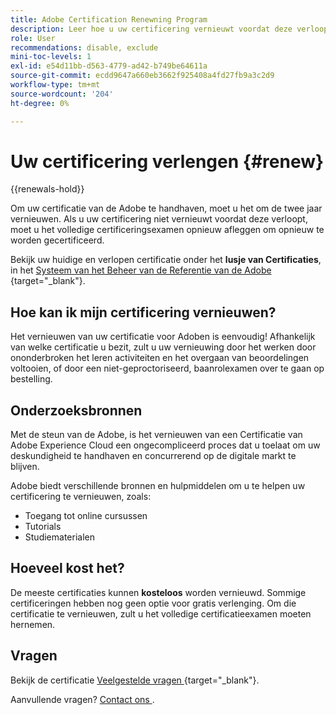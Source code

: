 ```yaml
---
title: Adobe Certification Renewning Program
description: Leer hoe u uw certificering vernieuwt voordat deze verloopt.
role: User
recommendations: disable, exclude
mini-toc-levels: 1
exl-id: e54d11bb-d563-4779-ad42-b749be64611a
source-git-commit: ecdd9647a660eb3662f925408a4fd27fb9a3c2d9
workflow-type: tm+mt
source-wordcount: '204'
ht-degree: 0%

---
```


# Uw certificering verlengen {#renew}

{{renewals-hold}}

Om uw certificatie van de Adobe te handhaven, moet u het om de twee jaar vernieuwen. Als u uw certificering niet vernieuwt voordat deze verloopt, moet u het volledige certificeringsexamen opnieuw afleggen om opnieuw te worden gecertificeerd.

Bekijk uw huidige en verlopen certificatie onder het **lusje van Certificaties**, in het [ Systeem van het Beheer van de Referentie van de Adobe ](https://www.certmetrics.com/adobe/candidate/cert_summary.aspx) {target="_blank"}.

## Hoe kan ik mijn certificering vernieuwen?

Het vernieuwen van uw certificatie voor Adoben is eenvoudig! Afhankelijk van welke certificatie u bezit, zult u uw vernieuwing door het werken door ononderbroken het leren activiteiten en het overgaan van beoordelingen voltooien, of door een niet-geproctoriseerd, baanrolexamen over te gaan op bestelling.

## Onderzoeksbronnen

Met de steun van de Adobe, is het vernieuwen van een Certificatie van Adobe Experience Cloud een ongecompliceerd proces dat u toelaat om uw deskundigheid te handhaven en concurrerend op de digitale markt te blijven.

Adobe biedt verschillende bronnen en hulpmiddelen om u te helpen uw certificering te vernieuwen, zoals:

* Toegang tot online cursussen
* Tutorials
* Studiematerialen

## Hoeveel kost het?

De meeste certificaties kunnen **kosteloos** worden vernieuwd. Sommige certificeringen hebben nog geen optie voor gratis verlenging. Om die certificatie te vernieuwen, zult u het volledige certificatieexamen moeten hernemen.

<!-- 

## Free renewal options

The certifications found under the links below can be renewed for free, either through continuous learning or by taking an on-demand renewal exam. If you do not find your certification here, you will need to renew by retaking the full certification exam.

>[!NOTE]
>
>If you would like to share the link to a renewal exam or assessment with a colleague, please link to the overall exam renewal page,  not the URL of the exam itself, to avoid login issues.

* [Adobe [!DNL Analytics]](https://experienceleague.adobe.com/docs/certification/certification/technical-certifications/aa/aa-renew.html){target="_blank"}
* [Adobe [!DNL Audience Manager]](https://experienceleague.adobe.com/docs/certification/certification/technical-certifications/aam/aam-renew.html){target="_blank"}
* [Adobe [!DNL Campaign Classic]](https://experienceleague.adobe.com/docs/certification/certification/technical-certifications/acc/acc-renew.html){target="_blank"}
* [Adobe [!DNL Campaign Standard]](https://experienceleague.adobe.com/docs/certification/certification/technical-certifications/acs/acs-renew.html){target="_blank"}
* [Adobe [!DNL Commerce]](https://experienceleague.adobe.com/docs/certification/certification/technical-certifications/ac/ac-renew.html){target="_blank"}
* [Adobe [!DNL Experience Manager]](https://experienceleague.adobe.com/docs/certification/certification/technical-certifications/aem/aem-renew.html){target="_blank"}
* [Adobe [!DNL Marketo Engage]](https://experienceleague.adobe.com/docs/certification/certification/technical-certifications/ame/ame-renew.html){target="_blank"}
* [Adobe [!DNL Real-Time CDP]](https://experienceleague.adobe.com/docs/certification/certification/technical-certifications/rtcdp/rtcdp-renew.html){target="_blank"}
* [Adobe [!DNL Target]](https://experienceleague.adobe.com/docs/certification/certification/technical-certifications/at/at-renew.html){target="_blank"} 
* [Adobe [!DNL Workfront]](https://experienceleague.adobe.com/docs/certification/program/technical-certifications/aw/aw-renew.html){target="_blank"}

-->

## Vragen

Bekijk de certificatie [ Veelgestelde vragen ](https://experienceleague.adobe.com/docs/certification/certification/faq.html) {target="_blank"}.

Aanvullende vragen? [ Contact ons ](mailto:certif@adobe.com).
